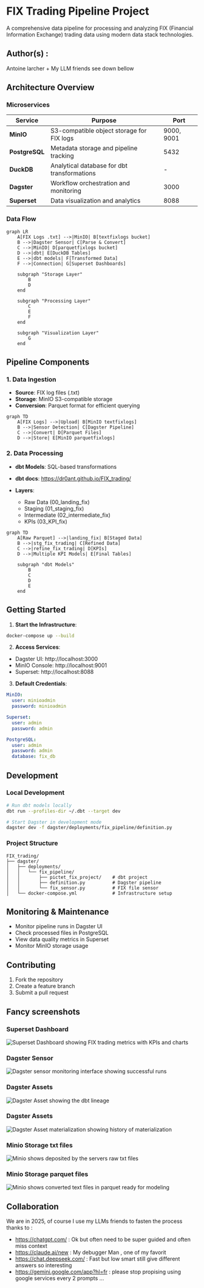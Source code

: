# FIX Trading Pipeline Project
A comprehensive data pipeline for processing and analyzing FIX (Financial Information Exchange) trading data using modern data stack technologies.

## Author(s) : 

Antoine larcher + My LLM friends see down bellow



## Architecture Overview

### Microservices

| Service | Purpose | Port |
|---------|---------|------|
| **MinIO** | S3-compatible object storage for FIX logs | 9000, 9001 |
| **PostgreSQL** | Metadata storage and pipeline tracking | 5432 |
| **DuckDB** | Analytical database for dbt transformations | - |
| **Dagster** | Workflow orchestration and monitoring | 3000 |
| **Superset** | Data visualization and analytics | 8088 |

### Data Flow

```mermaid
graph LR
    A[FIX Logs .txt] -->|MinIO| B[textfixlogs bucket]
    B -->|Dagster Sensor| C[Parse & Convert]
    C -->|MinIO| D[parquetfixlogs bucket]
    D -->|dbt| E[DuckDB Tables]
    E -->|dbt models| F[Transformed Data]
    F -->|Connection| G[Superset Dashboards]
    
    subgraph "Storage Layer"
        B
        D
    end
    
    subgraph "Processing Layer"
        C
        E
        F
    end
    
    subgraph "Visualization Layer"
        G
    end
```

## Pipeline Components

### 1. Data Ingestion
- **Source**: FIX log files (.txt)
- **Storage**: MinIO S3-compatible storage
- **Conversion**: Parquet format for efficient querying

```mermaid
graph TD
    A[FIX Logs] -->|Upload| B[MinIO textfixlogs]
    B -->|Sensor Detection| C[Dagster Pipeline]
    C -->|Convert| D[Parquet Files]
    D -->|Store| E[MinIO parquetfixlogs]
```

### 2. Data Processing
- **dbt Models**: SQL-based transformations

- **dbt docs**: https://dr0ant.github.io/FIX_trading/
- **Layers**:
  - Raw Data (00_landing_fix)
  - Staging (01_staging_fix)
  - Intermediate (02_intermediate_fix)
  - KPIs (03_KPI_fix)

```mermaid
graph TD
    A[Raw Parquet] -->|landing_fix| B[Staged Data]
    B -->|stg_fix_trading| C[Refined Data]
    C -->|refine_fix_trading| D[KPIs]
    D -->|Multiple KPI Models| E[Final Tables]
    
    subgraph "dbt Models"
        B
        C
        D
        E
    end
```

## Getting Started

1. **Start the Infrastructure**:
```bash
docker-compose up --build
```

2. **Access Services**:
- Dagster UI: http://localhost:3000
- MinIO Console: http://localhost:9001
- Superset: http://localhost:8088

3. **Default Credentials**:
```yaml
MinIO:
  user: minioadmin
  password: minioadmin

Superset:
  user: admin
  password: admin

PostgreSQL:
  user: admin
  password: admin
  database: fix_db
```

## Development

### Local Development
```bash
# Run dbt models locally
dbt run --profiles-dir ~/.dbt --target dev

# Start Dagster in development mode
dagster dev -f dagster/deployments/fix_pipeline/definition.py
```

### Project Structure
```
FIX_trading/
├── dagster/
│   ├── deployments/
│   │   └── fix_pipeline/
│   │       ├── pictet_fix_project/    # dbt project
│   │       ├── definition.py          # Dagster pipeline
│   │       └── fix_sensor.py          # FIX file sensor
│   └── docker-compose.yml             # Infrastructure setup
```

## Monitoring & Maintenance

- Monitor pipeline runs in Dagster UI
- Check processed files in PostgreSQL
- View data quality metrics in Superset
- Monitor MinIO storage usage

## Contributing

1. Fork the repository
2. Create a feature branch
3. Submit a pull request



## Fancy screenshots

### Superset Dashboard
![Superset Dashboard showing FIX trading metrics with KPIs and charts](superset.png)

### Dagster Sensor
![Dagster sensor monitoring interface showing successful runs](/dagster_sensor.png)

### Dagster Assets
![Dagster Asset showing the dbt lineage](/Dagster_Assets.png)

### Dagster Assets
![Dagster Asset materialization showing history of materialization](/Dagster_Assets.png)

### Minio Storage txt files 
![Minio shows deposited by the servers raw txt files](/Minio_txt.png)

### Minio Storage parquet files
![Minio shows converted text files in parquet ready for modeling](/Minio_parquets.png)


## Collaboration

We are in 2025, of course I use my LLMs friends to fasten the process thanks to :
- https://chatgpt.com/ : Ok but often need to be super guided and often miss context
- https://claude.ai/new : My debugger Man , one of my favorit
- https://chat.deepseek.com/ : Fast but low smart still give different answers so interesting
- https://gemini.google.com/app?hl=fr : please stop propising using google services every 2 prompts ...